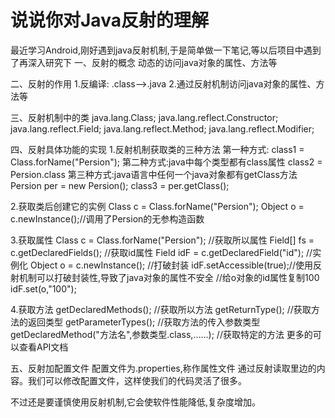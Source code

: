 # 说说你对Java反射的理解

最近学习Android,刚好遇到java反射机制,于是简单做一下笔记,等以后项目中遇到了再深入研究下
一、反射的概念
动态的访问java对象的属性、方法等

二、反射的作用
1.反编译: .class-->.java
2.通过反射机制访问java对象的属性、方法等

三、反射机制中的类
java.lang.Class;
java.lang.reflect.Constructor; java.lang.reflect.Field;
java.lang.reflect.Method;
java.lang.reflect.Modifier;

四、反射具体功能的实现
1.反射机制获取类的三种方法
第一种方式:
class1 = Class.forName("Persion");
第二种方式:java中每个类型都有class属性
class2 = Persion.class
第三种方式:java语言中任何一个java对象都有getClass方法
Persion per = new Persion();
class3 = per.getClass();

2.获取类后创建它的实例
Class c = Class.forName("Persion");
Object o = c.newInstance();//调用了Persion的无参构造函数

3.获取属性
Class c = Class.forName("Persion");
//获取所以属性
Field[] fs = c.getDeclaredFields();
//获取id属性
Field idF = c.getDeclaredField("id");
//实例化
Object o = c.newInstance();
//打破封装
idF.setAccessible(true);//使用反射机制可以打破封装性,导致了java对象的属性不安全
//给o对象的id属性复制100
idF.set(o,"100");

4.获取方法
getDeclaredMethods(); //获取所以方法
getReturnType(); //获取方法的返回类型
getParameterTypes(); //获取方法的传入参数类型
getDeclaredMethod("方法名",参数类型.class,……); //获取特定的方法
更多的可以查看API文档

五、反射加配置文件
配置文件为.properties,称作属性文件
通过反射读取里边的内容。我们可以修改配置文件，这样使我们的代码灵活了很多。

不过还是要谨慎使用反射机制,它会使软件性能降低,复杂度增加。
